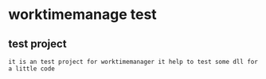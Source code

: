 ﻿# worktimemanage test

## test project 
```
it is an test project for worktimemanager it help to test some dll for a little code 

```
